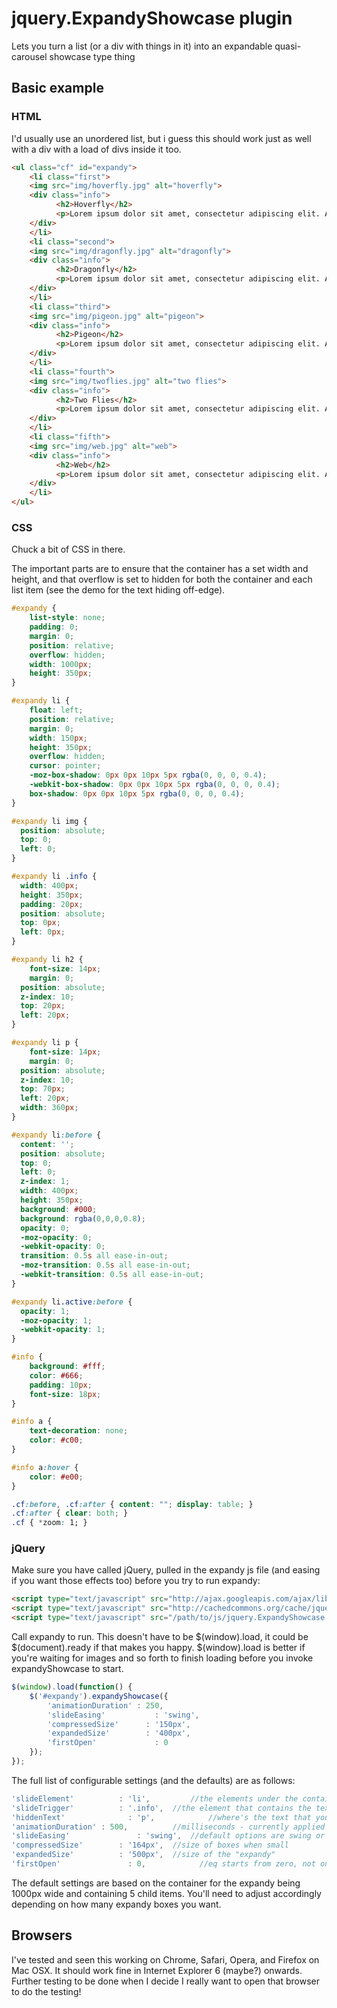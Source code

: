 # jquery.ExpandyShowcase plugin

Lets you turn a list (or a div with things in it) into an expandable quasi-carousel showcase type thing

## Basic example

### HTML

I'd usually use an unordered list, but i guess this should work just as well with a div with a load of divs inside it too.

```html
<ul class="cf" id="expandy">
	<li class="first">
    <img src="img/hoverfly.jpg" alt="hoverfly">
    <div class="info">
		  <h2>Hoverfly</h2>
		  <p>Lorem ipsum dolor sit amet, consectetur adipiscing elit. Aenean sit amet volutpat libero. Pellentesque mauris ipsum, imperdiet vitae vulputate sit amet, tempor quis odio. Sed luctus ultrices odio, quis pharetra turpis porta ut. Class aptent taciti sociosqu ad litora torquent per conubia nostra, per inceptos himenaeos. Praesent et quam nisi, a posuere neque. Sed fermentum auctor leo sed varius. Etiam condimentum pulvinar volutpat. Morbi nunc orci, bibendum eget vestibulum at, pretium ac lacus. Vestibulum eu nulla ornare odio aliquet pharetra. Nam suscipit lobortis nibh id bibendum. Vivamus ante justo, blandit at porta eget, tincidunt eget tortor.</p>
    </div>
	</li>
	<li class="second">
    <img src="img/dragonfly.jpg" alt="dragonfly">
    <div class="info">
		  <h2>Dragonfly</h2>
		  <p>Lorem ipsum dolor sit amet, consectetur adipiscing elit. Aenean sit amet volutpat libero. Pellentesque mauris ipsum, imperdiet vitae vulputate sit amet, tempor quis odio. Sed luctus ultrices odio, quis pharetra turpis porta ut. Class aptent taciti sociosqu ad litora torquent per conubia nostra, per inceptos himenaeos. Praesent et quam nisi, a posuere neque. Sed fermentum auctor leo sed varius. Etiam condimentum pulvinar volutpat. Morbi nunc orci, bibendum eget vestibulum at, pretium ac lacus. Vestibulum eu nulla ornare odio aliquet pharetra. Nam suscipit lobortis nibh id bibendum. Vivamus ante justo, blandit at porta eget, tincidunt eget tortor.</p>
    </div>
	</li>
	<li class="third">
    <img src="img/pigeon.jpg" alt="pigeon">
    <div class="info">
		  <h2>Pigeon</h2>
		  <p>Lorem ipsum dolor sit amet, consectetur adipiscing elit. Aenean sit amet volutpat libero. Pellentesque mauris ipsum, imperdiet vitae vulputate sit amet, tempor quis odio. Sed luctus ultrices odio, quis pharetra turpis porta ut. Class aptent taciti sociosqu ad litora torquent per conubia nostra, per inceptos himenaeos. Praesent et quam nisi, a posuere neque. Sed fermentum auctor leo sed varius. Etiam condimentum pulvinar volutpat. Morbi nunc orci, bibendum eget vestibulum at, pretium ac lacus. Vestibulum eu nulla ornare odio aliquet pharetra. Nam suscipit lobortis nibh id bibendum. Vivamus ante justo, blandit at porta eget, tincidunt eget tortor.</p>
    </div>
	</li>
	<li class="fourth">
    <img src="img/twoflies.jpg" alt="two flies">
    <div class="info">
		  <h2>Two Flies</h2>
		  <p>Lorem ipsum dolor sit amet, consectetur adipiscing elit. Aenean sit amet volutpat libero. Pellentesque mauris ipsum, imperdiet vitae vulputate sit amet, tempor quis odio. Sed luctus ultrices odio, quis pharetra turpis porta ut. Class aptent taciti sociosqu ad litora torquent per conubia nostra, per inceptos himenaeos. Praesent et quam nisi, a posuere neque. Sed fermentum auctor leo sed varius. Etiam condimentum pulvinar volutpat. Morbi nunc orci, bibendum eget vestibulum at, pretium ac lacus. Vestibulum eu nulla ornare odio aliquet pharetra. Nam suscipit lobortis nibh id bibendum. Vivamus ante justo, blandit at porta eget, tincidunt eget tortor.</p>
    </div>
	</li>
	<li class="fifth">
    <img src="img/web.jpg" alt="web">
    <div class="info">
		  <h2>Web</h2>
		  <p>Lorem ipsum dolor sit amet, consectetur adipiscing elit. Aenean sit amet volutpat libero. Pellentesque mauris ipsum, imperdiet vitae vulputate sit amet, tempor quis odio. Sed luctus ultrices odio, quis pharetra turpis porta ut. Class aptent taciti sociosqu ad litora torquent per conubia nostra, per inceptos himenaeos. Praesent et quam nisi, a posuere neque. Sed fermentum auctor leo sed varius. Etiam condimentum pulvinar volutpat. Morbi nunc orci, bibendum eget vestibulum at, pretium ac lacus. Vestibulum eu nulla ornare odio aliquet pharetra. Nam suscipit lobortis nibh id bibendum. Vivamus ante justo, blandit at porta eget, tincidunt eget tortor.</p>
    </div>
	</li>
</ul>
```

### CSS

Chuck a bit of CSS in there.

The important parts are to ensure that the container has a set width and height, and that overflow is set to hidden for both the container and each list item (see the demo for the text hiding off-edge).

```css
#expandy {
	list-style: none;
	padding: 0;
	margin: 0;
	position: relative;
	overflow: hidden;
	width: 1000px;
	height: 350px;
}

#expandy li {
	float: left;
	position: relative;
	margin: 0;
	width: 150px;
	height: 350px;
	overflow: hidden;
	cursor: pointer;
	-moz-box-shadow: 0px 0px 10px 5px rgba(0, 0, 0, 0.4);
	-webkit-box-shadow: 0px 0px 10px 5px rgba(0, 0, 0, 0.4);
	box-shadow: 0px 0px 10px 5px rgba(0, 0, 0, 0.4);
}

#expandy li img {
  position: absolute;
  top: 0;
  left: 0;
}

#expandy li .info {
  width: 400px;
  height: 350px;
  padding: 20px;
  position: absolute;
  top: 0px;
  left: 0px;
}

#expandy li h2 {
	font-size: 14px;
	margin: 0;
  position: absolute;
  z-index: 10;
  top: 20px;
  left: 20px;
}

#expandy li p {
	font-size: 14px;
	margin: 0;
  position: absolute;
  z-index: 10;
  top: 70px;
  left: 20px;
  width: 360px;
}

#expandy li:before {
  content: '';
  position: absolute;
  top: 0;
  left: 0;
  z-index: 1;
  width: 400px;
  height: 350px;
  background: #000;
  background: rgba(0,0,0,0.8);
  opacity: 0;
  -moz-opacity: 0;
  -webkit-opacity: 0;
  transition: 0.5s all ease-in-out;
  -moz-transition: 0.5s all ease-in-out;
  -webkit-transition: 0.5s all ease-in-out;
}

#expandy li.active:before {
  opacity: 1;
  -moz-opacity: 1;
  -webkit-opacity: 1;
}

#info {
	background: #fff;
	color: #666;
	padding: 10px;
	font-size: 18px;
}

#info a {
	text-decoration: none;
	color: #c00;
}

#info a:hover {
	color: #e00;
}

.cf:before, .cf:after { content: ""; display: table; }
.cf:after { clear: both; }
.cf { *zoom: 1; }
```

### jQuery

Make sure you have called jQuery, pulled in the expandy js file (and easing if you want those effects too) before you try to run expandy:

```html
<script type="text/javascript" src="http://ajax.googleapis.com/ajax/libs/jquery/1.7.1/jquery.min.js"></script>
<script type="text/javascript" src="http://cachedcommons.org/cache/jquery-easing/1.3.0/javascripts/jquery-easing-min.js"></script>
<script type="text/javascript" src="/path/to/js/jquery.ExpandyShowcase.js"></script>
```

Call expandy to run. This doesn't have to be $(window).load, it could be $(document).ready if that makes you happy. $(window).load is better if you're waiting for images and so forth to finish loading before you invoke expandyShowcase to start.

```javascript
$(window).load(function() {
	$('#expandy').expandyShowcase({
		'animationDuration' : 250,
		'slideEasing'		    : 'swing',
		'compressedSize'	  : '150px',
		'expandedSize'		  : '400px',
		'firstOpen'			    : 0
	});
});
```

The full list of configurable settings (and the defaults) are as follows:

```javascript
'slideElement' 			: 'li',			//the elements under the container that will be expandable
'slideTrigger' 			: '.info',	//the element that contains the text content
'hiddenText' 			  : 'p',			//where's the text that you want to appear?
'animationDuration' : 500,			//milliseconds - currently applied to both text and box resizing
'slideEasing'				: 'swing',	//default options are swing or linear
'compressedSize'		: '164px',	//size of boxes when small
'expandedSize'			: '500px',	//size of the "expandy"
'firstOpen'				  : 0,			  //eq starts from zero, not one. which box should be opened first automatically
```

The default settings are based on the container for the expandy being 1000px wide and containing 5 child items. You'll need to adjust accordingly depending on how many expandy boxes you want.

## Browsers

I've tested and seen this working on Chrome, Safari, Opera, and Firefox on Mac OSX. It should work fine in Internet Explorer 6 (maybe?) onwards. Further testing to be done when I decide I really want to open that browser to do the testing!
